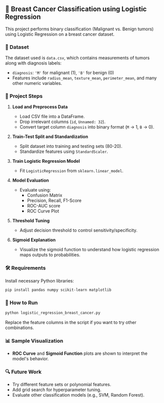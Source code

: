 ## 🧠 Breast Cancer Classification using Logistic Regression

This project performs binary classification (Malignant vs. Benign tumors) using Logistic Regression on a breast cancer dataset.

### 📁 Dataset

The dataset used is `data.csv`, which contains measurements of tumors along with diagnosis labels:
- `diagnosis`: `'M'` for malignant (1), `'B'` for benign (0)
- Features include `radius_mean`, `texture_mean`, `perimeter_mean`, and many other numeric variables.



### 📌 Project Steps

1. **Load and Preprocess Data**
   - Load CSV file into a DataFrame.
   - Drop irrelevant columns (`id`, `Unnamed: 32`).
   - Convert target column `diagnosis` into binary format (`M` → 1, `B` → 0).

2. **Train-Test Split and Standardization**
   - Split dataset into training and testing sets (80-20).
   - Standardize features using `StandardScaler`.

3. **Train Logistic Regression Model**
   - Fit `LogisticRegression` from `sklearn.linear_model`.

4. **Model Evaluation**
   - Evaluate using:
     - Confusion Matrix
     - Precision, Recall, F1-Score
     - ROC-AUC score
     - ROC Curve Plot

5. **Threshold Tuning**
   - Adjust decision threshold to control sensitivity/specificity.

6. **Sigmoid Explanation**
   - Visualize the sigmoid function to understand how logistic regression maps outputs to probabilities.



### 🛠 Requirements

Install necessary Python libraries:

```bash
pip install pandas numpy scikit-learn matplotlib
```



### 🚀 How to Run

```bash
python logistic_regression_breast_cancer.py
```

Replace the feature columns in the script if you want to try other combinations.



### 📊 Sample Visualization

- **ROC Curve** and **Sigmoid Function** plots are shown to interpret the model's behavior.



### 🔍 Future Work

- Try different feature sets or polynomial features.
- Add grid search for hyperparameter tuning.
- Evaluate other classification models (e.g., SVM, Random Forest).
